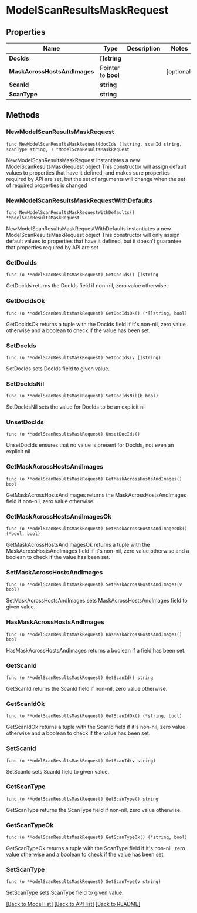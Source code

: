 # ModelScanResultsMaskRequest

## Properties

Name | Type | Description | Notes
------------ | ------------- | ------------- | -------------
**DocIds** | **[]string** |  | 
**MaskAcrossHostsAndImages** | Pointer to **bool** |  | [optional] 
**ScanId** | **string** |  | 
**ScanType** | **string** |  | 

## Methods

### NewModelScanResultsMaskRequest

`func NewModelScanResultsMaskRequest(docIds []string, scanId string, scanType string, ) *ModelScanResultsMaskRequest`

NewModelScanResultsMaskRequest instantiates a new ModelScanResultsMaskRequest object
This constructor will assign default values to properties that have it defined,
and makes sure properties required by API are set, but the set of arguments
will change when the set of required properties is changed

### NewModelScanResultsMaskRequestWithDefaults

`func NewModelScanResultsMaskRequestWithDefaults() *ModelScanResultsMaskRequest`

NewModelScanResultsMaskRequestWithDefaults instantiates a new ModelScanResultsMaskRequest object
This constructor will only assign default values to properties that have it defined,
but it doesn't guarantee that properties required by API are set

### GetDocIds

`func (o *ModelScanResultsMaskRequest) GetDocIds() []string`

GetDocIds returns the DocIds field if non-nil, zero value otherwise.

### GetDocIdsOk

`func (o *ModelScanResultsMaskRequest) GetDocIdsOk() (*[]string, bool)`

GetDocIdsOk returns a tuple with the DocIds field if it's non-nil, zero value otherwise
and a boolean to check if the value has been set.

### SetDocIds

`func (o *ModelScanResultsMaskRequest) SetDocIds(v []string)`

SetDocIds sets DocIds field to given value.


### SetDocIdsNil

`func (o *ModelScanResultsMaskRequest) SetDocIdsNil(b bool)`

 SetDocIdsNil sets the value for DocIds to be an explicit nil

### UnsetDocIds
`func (o *ModelScanResultsMaskRequest) UnsetDocIds()`

UnsetDocIds ensures that no value is present for DocIds, not even an explicit nil
### GetMaskAcrossHostsAndImages

`func (o *ModelScanResultsMaskRequest) GetMaskAcrossHostsAndImages() bool`

GetMaskAcrossHostsAndImages returns the MaskAcrossHostsAndImages field if non-nil, zero value otherwise.

### GetMaskAcrossHostsAndImagesOk

`func (o *ModelScanResultsMaskRequest) GetMaskAcrossHostsAndImagesOk() (*bool, bool)`

GetMaskAcrossHostsAndImagesOk returns a tuple with the MaskAcrossHostsAndImages field if it's non-nil, zero value otherwise
and a boolean to check if the value has been set.

### SetMaskAcrossHostsAndImages

`func (o *ModelScanResultsMaskRequest) SetMaskAcrossHostsAndImages(v bool)`

SetMaskAcrossHostsAndImages sets MaskAcrossHostsAndImages field to given value.

### HasMaskAcrossHostsAndImages

`func (o *ModelScanResultsMaskRequest) HasMaskAcrossHostsAndImages() bool`

HasMaskAcrossHostsAndImages returns a boolean if a field has been set.

### GetScanId

`func (o *ModelScanResultsMaskRequest) GetScanId() string`

GetScanId returns the ScanId field if non-nil, zero value otherwise.

### GetScanIdOk

`func (o *ModelScanResultsMaskRequest) GetScanIdOk() (*string, bool)`

GetScanIdOk returns a tuple with the ScanId field if it's non-nil, zero value otherwise
and a boolean to check if the value has been set.

### SetScanId

`func (o *ModelScanResultsMaskRequest) SetScanId(v string)`

SetScanId sets ScanId field to given value.


### GetScanType

`func (o *ModelScanResultsMaskRequest) GetScanType() string`

GetScanType returns the ScanType field if non-nil, zero value otherwise.

### GetScanTypeOk

`func (o *ModelScanResultsMaskRequest) GetScanTypeOk() (*string, bool)`

GetScanTypeOk returns a tuple with the ScanType field if it's non-nil, zero value otherwise
and a boolean to check if the value has been set.

### SetScanType

`func (o *ModelScanResultsMaskRequest) SetScanType(v string)`

SetScanType sets ScanType field to given value.



[[Back to Model list]](../README.md#documentation-for-models) [[Back to API list]](../README.md#documentation-for-api-endpoints) [[Back to README]](../README.md)


